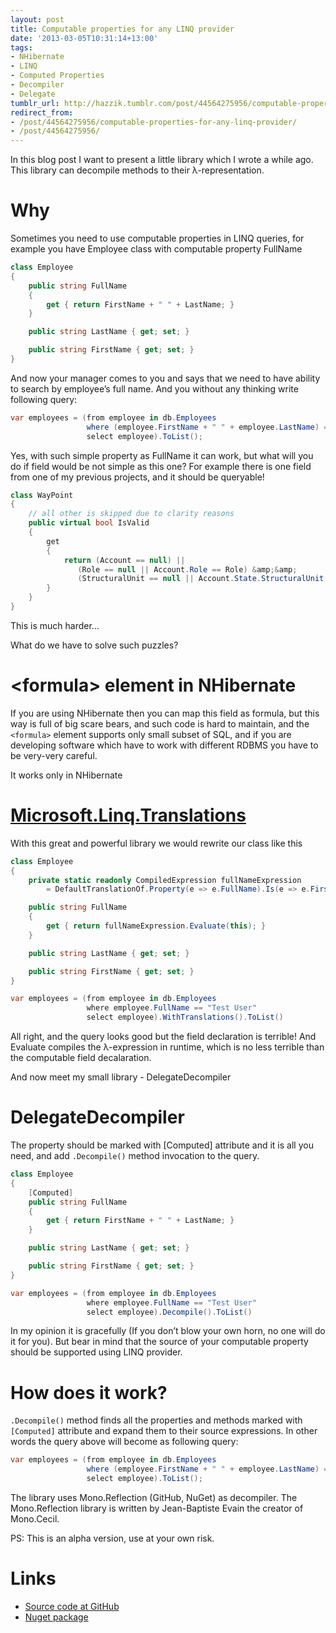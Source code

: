 ```yaml
---
layout: post
title: Computable properties for any LINQ provider
date: '2013-03-05T10:31:14+13:00'
tags:
- NHibernate
- LINQ
- Computed Properties
- Decompiler
- Delegate
tumblr_url: http://hazzik.tumblr.com/post/44564275956/computable-properties-for-any-linq-provider
redirect_from:
- /post/44564275956/computable-properties-for-any-linq-provider/
- /post/44564275956/
---
```

In this blog post I want to present a little library which I wrote a while ago. This library can decompile methods to their λ-representation.

Why
===

Sometimes you need to use computable properties in LINQ queries, for example you have Employee class with computable property FullName

```csharp
class Employee
{
    public string FullName
    {
        get { return FirstName + " " + LastName; }
    }

    public string LastName { get; set; }

    public string FirstName { get; set; }
}
```

And now your manager comes to you and says that we need to have ability to search by employee’s full name. And you without any thinking write following query:

```csharp
var employees = (from employee in db.Employees
                 where (employee.FirstName + " " + employee.LastName) == "Test User"
                 select employee).ToList();
```

Yes, with such simple property as FullName it can work, but what will you do if field would be not simple as this one? For example there is one field from one of my previous projects, and it should be queryable!

```csharp
class WayPoint 
{
    // all other is skipped due to clarity reasons
    public virtual bool IsValid
    {
        get 
        {
            return (Account == null) ||
               (Role == null || Account.Role == Role) &amp;&amp;
               (StructuralUnit == null || Account.State.StructuralUnit == StructuralUnit);
        }
    }
}
```


This is much harder…

What do we have to solve such puzzles?

&lt;formula> element in NHibernate
=================================

If you are using NHibernate then you can map this field as formula, but this way is full of big scare bears, and such code is hard to maintain, and the `<formula>` element supports only small subset of SQL, and if you are developing software which have to work with different RDBMS you have to be very-very careful.

It works only in NHibernate

[Microsoft.Linq.Translations](http://damieng.com/blog/2009/06/24/client-side-properties-and-any-remote-linq-provider)
=====================================================================================================================

With this great and powerful library we would rewrite our class like this

```csharp
class Employee 
{
    private static readonly CompiledExpression fullNameExpression
        = DefaultTranslationOf.Property(e => e.FullName).Is(e => e.FirstName + " " + e.LastName);

    public string FullName 
    {
        get { return fullNameExpression.Evaluate(this); }
    }

    public string LastName { get; set; }

    public string FirstName { get; set; }
}
```
```csharp
var employees = (from employee in db.Employees
                 where employee.FullName == "Test User"
                 select employee).WithTranslations().ToList()
```

All right, and the query looks good but the field declaration is terrible! And Evaluate compiles the λ-expression in runtime, which is no less terrible than the computable field decalaration.

And now meet my small library - DelegateDecompiler

DelegateDecompiler
==================

The property should be marked with [Computed] attribute and it is all you need, and add `.Decompile()` method invocation to the query.

```csharp
class Employee 
{
    [Computed]
    public string FullName 
    {
        get { return FirstName + " " + LastName; }
    }

    public string LastName { get; set; }

    public string FirstName { get; set; }
}
```
```csharp
var employees = (from employee in db.Employees
                 where employee.FullName == "Test User"
                 select employee).Decompile().ToList()
```


In my opinion it is gracefully (If you don’t blow your own horn, no one will do it for you). But bear in mind that the source of your computable property should be supported using LINQ provider.

How does it work?
=================

`.Decompile()` method finds all the properties and methods marked with `[Computed]` attribute and expand them to their source expressions. In other words the query above will become as following query:

```csharp
var employees = (from employee in db.Employees
                 where (employee.FirstName + " " + employee.LastName) == "Test User"
                 select employee).ToList();
```

The library uses Mono.Reflection (GitHub, NuGet) as decompiler. The Mono.Reflection library is written by Jean-Baptiste Evain the creator of Mono.Cecil.

PS: This is an alpha version, use at your own risk.

Links
=====

* [Source code at GitHub](https://github.com/hazzik/DelegateDecompiler)
* [Nuget package](https://nuget.org/packages/DelegateDecompiler)
